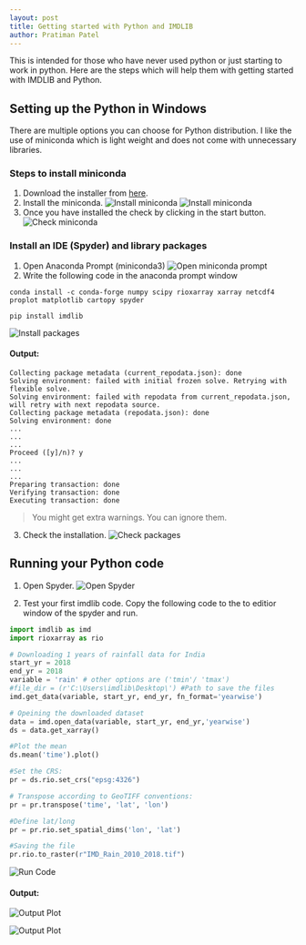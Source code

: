 ```yaml
---
layout: post
title: Getting started with Python and IMDLIB
author: Pratiman Patel
---
```


This is intended for those who have never used python or just starting to work in python. Here are the steps which will help them with getting started with IMDLIB and Python.

## Setting up the Python in Windows
There are multiple options you can choose for Python distribution. I like the use of miniconda which is light weight and does not come with unnecessary libraries.

### Steps to install miniconda
1. Download the installer from [here](https://repo.anaconda.com/miniconda/Miniconda3-latest-Windows-x86_64.exe).
2. Install the miniconda.
![Install miniconda](/uploads/2020/10/07/FIG1.png)
![Install miniconda](/uploads/2020/10/07/FIG2.png)
3. Once you have installed the check by clicking in the start button.
![Check miniconda](/uploads/2020/10/07/FIG3.png)

### Install an IDE (Spyder) and library packages
1. Open Anaconda Prompt (miniconda3)
![Open miniconda prompt](/uploads/2020/10/07/FIG4.png)
2. Write the following code in the anaconda prompt window
```
conda install -c conda-forge numpy scipy rioxarray xarray netcdf4 proplot matplotlib cartopy spyder

pip install imdlib
```
![Install packages](/uploads/2020/10/07/FIG8.png)
#### Output:
```
Collecting package metadata (current_repodata.json): done
Solving environment: failed with initial frozen solve. Retrying with flexible solve.
Solving environment: failed with repodata from current_repodata.json, will retry with next repodata source.
Collecting package metadata (repodata.json): done
Solving environment: done
...
...
...
Proceed ([y]/n)? y
...
...
...
Preparing transaction: done
Verifying transaction: done
Executing transaction: done
```
> You might get extra warnings. You can ignore them.

3. Check the installation.
![Check packages](/uploads/2020/10/07/FIG6.png)

## Running your Python code
1. Open Spyder.
![Open Spyder](/uploads/2020/10/07/FIG7.png)

2. Test your first imdlib code. Copy the following code to the to editior window of the spyder and run.

```python
import imdlib as imd
import rioxarray as rio

# Downloading 1 years of rainfall data for India
start_yr = 2018
end_yr = 2018
variable = 'rain' # other options are ('tmin'/ 'tmax')
#file_dir = (r'C:\Users\imdlib\Desktop\') #Path to save the files
imd.get_data(variable, start_yr, end_yr, fn_format='yearwise')

# Opeining the downloaded dataset
data = imd.open_data(variable, start_yr, end_yr,'yearwise')
ds = data.get_xarray()

#Plot the mean
ds.mean('time').plot()

#Set the CRS:
pr = ds.rio.set_crs("epsg:4326")

# Transpose according to GeoTIFF conventions:
pr = pr.transpose('time', 'lat', 'lon')

#Define lat/long 
pr = pr.rio.set_spatial_dims('lon', 'lat')

#Saving the file
pr.rio.to_raster(r"IMD_Rain_2010_2018.tif")
```

![Run Code](/uploads/2020/10/07/FIG9.png)

#### Output:
![Output Plot](/uploads/2020/10/07/FIG10.png)

![Output Plot](/uploads/2020/10/07/FIG11.png)

